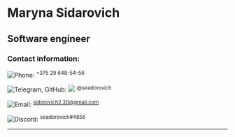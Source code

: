 # **Maryna Sidarovich**
## **Software engineer**
### Contact information:
![Phone:](/rsschool-cv/icons-phone-25.png) 
<sup>+375 29 648-54-56</sup>

![Telegram, GitHub:](/rsschool-cv/icons-telegram-25.png) 
![](/rsschool-cv/icons-github-25.png) 
<sup>@seadorovich</sup>

![Email:](/rsschool-cv/icons-gmail-25.png) 
<sup>sidorovich2.20@gmail.com</sup>

![Discord:](/rsschool-cv/icons-discord-25.png) 
<sup>seadorovich#4856</sup>

---
